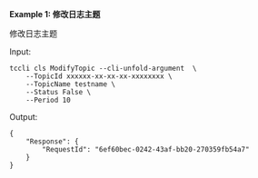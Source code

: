 **Example 1: 修改日志主题**

修改日志主题

Input: 

```
tccli cls ModifyTopic --cli-unfold-argument  \
    --TopicId xxxxxx-xx-xx-xx-xxxxxxxx \
    --TopicName testname \
    --Status False \
    --Period 10
```

Output: 
```
{
    "Response": {
        "RequestId": "6ef60bec-0242-43af-bb20-270359fb54a7"
    }
}
```

